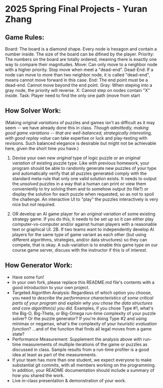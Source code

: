 # 2025 Spring Final Projects - Yuran Zhang

## Game Rules:
Board: The board is a diamond shape. Every node is hexagon and contain a number inside. The size of the board can be difined by the player.
Priority: The numbers on the board are totally ordered, meaning there is exactly one way to compare their magnitudes.
Move: Can only move to a neighbor node with a higher priority. Stop move when meet a "dead-end". 
Dead-End: If a node can move to more than two neighbor node, it is called "dead-end", means cannot move forward in this case.
End: The end point must be a dead-end. Cannot move beyond the end point.
Gray: When steping into a gray node, the priority will reverse.
X: Cannot step on nodes contain "X" inside.
Task: Player need to find the only one path (move from start


## How Solver Work:

(Making original _variations_ of puzzles and games isn't as difficult as it may seem -- we have already done this in class. _Though admittedly, making *good* game variations -- that are well-balanced, strategically interesting, with good replay value_ can take expertise or luck and play-testing with revisions.  Such balanced elegance is desirable but might not be achievable here, given the short time you have.)

1. Devise your own new _original_ type of logic puzzle or an _original variation_ of existing puzzle type. Like with previous homework, your program should be able to randomly generate new puzzles of your type and automatically verify that all puzzles generated comply with the standard meta-rule that only one valid solution exists. It needs to output the _unsolved_ puzzles in a way that a human can print or view them conveniently to try solving them and to somehow output (to file?) or display the solution for each puzzle when requested, so as not to spoil the challenge. An interactive UI to "play" the puzzles interactively is very nice but *not* required. 

2. OR develop an AI game player for an _original variation_ of some existing strategy game.  If you do this, it needs to be set up so it can either play computer-vs-computer and/or against human players with a reasonable text or graphical UI. 2B. If two teams want to independently develop AI players for the same type of game variant as each other (but using different algorithms, strategies, and/or data structures) so they can compete, that is okay.  A sub-variation is to enable this game type on our course game server, discuss with the instructor if this is of interest.


## How Generator Work:

* Have some fun!
* In your own fork, please replace this README.md file's contents with a good introduction to your own project. 
* Targeted Algorithm Analysis:  Regardless of which option you choose, you need to _describe the performance characteristics of some critical parts of your program and explain why you chose the data structures and core algorithm(s) you did_. Examples, if you chose Type #1, what's the Big-O, Big-Theta, or Big-Omega run-time complexity of your puzzle solver? Or the puzzle generator? If you're doing Type #2 and using minimax or negamax, what's the complexity of your _heuristic evaluation function_? ...and of the function that finds all legal moves from a game state? 
* Performance Measurement: Supplement the analysis above with run-time measurements of multiple iterations of the game or puzzles as discussed in class. Sample results from a run-time profiler is a good idea at least as part of the measurements.
* If your team has more than one student, we expect everyone to make substantial git commits, with all members working on the programming. In addition, your README documentation should include a summary of how you shared the work.
* Live in-class presentation & demonstration of your work.
